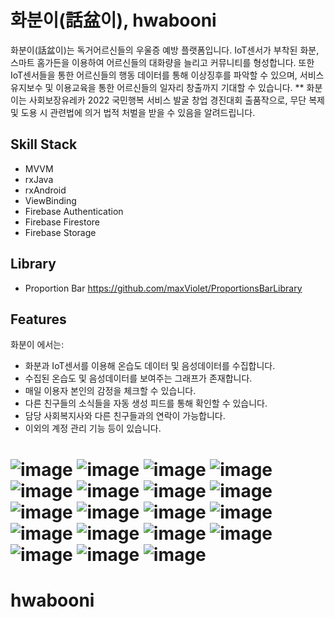 
# 화분이(話盆이), hwabooni


화분이(話盆이)는 독거어르신들의 우울증 예방 플랫폼입니다. IoT센서가 부착된 화분, 스마트 홈가든을 이용하여 어르신들의 대화량을 늘리고 커뮤니티를 형성합니다. 또한 IoT센서들을 통한 어르신들의 행동 데이터를 통해 이상징후를 파악할 수 있으며, 서비스 유지보수 및 이용교육을 통한 어르신들의 일자리 창출까지 기대할 수 있습니다.
** 화분이는 사회보장유레카 2022 국민행복 서비스 발굴 창업 경진대회 출품작으로, 무단 복제 및 도용 시 관련법에 의거 법적 처벌을 받을 수 있음을 알려드립니다.

## Skill Stack
- MVVM
- rxJava
- rxAndroid
- ViewBinding
- Firebase Authentication
- Firebase Firestore
- Firebase Storage

## Library
- Proportion Bar https://github.com/maxViolet/ProportionsBarLibrary

## Features

화분이 에서는:
- 화분과 IoT센서를 이용해 온습도 데이터 및 음성데이터를 수집합니다.
- 수집된 온습도 및 음성데이터를 보여주는 그래프가 존재합니다.
- 매일 이용자 본인의 감정을 체크할 수 있습니다.
- 다른 친구들의 소식들을 자동 생성 피드를 통해 확인할 수 있습니다.
- 담당 사회복지사와 다른 친구들과의 연락이 가능합니다.
- 이외의 계정 관리 기능 등이 있습니다.

![image](https://user-images.githubusercontent.com/86652565/178497121-2d82b7d5-7d37-4337-b47d-ae3f5459eede.png)
![image](https://user-images.githubusercontent.com/86652565/178497893-394a8aa4-ebb3-4e92-9b79-0ef2fecb600b.png)
![image](https://user-images.githubusercontent.com/86652565/178497899-cfbc779d-5c6c-40ea-b0ae-dc30c1ba6891.png)
![image](https://user-images.githubusercontent.com/86652565/178497905-dcfec572-480c-4a30-af49-b675434bb28a.png)
![image](https://user-images.githubusercontent.com/86652565/178497917-b7b07080-7175-44a2-ac23-76f8e2cfaca7.png)
![image](https://user-images.githubusercontent.com/86652565/178497925-d6308122-ecd2-489e-93bc-852eab35dee8.png)
![image](https://user-images.githubusercontent.com/86652565/178497931-0df65772-b34c-47c9-bec1-5dfa52ddea86.png)
![image](https://user-images.githubusercontent.com/86652565/178497937-d03750ca-6a0a-4670-b986-93b475a6a649.png)
![image](https://user-images.githubusercontent.com/86652565/178497952-39282be3-91c4-44a6-a543-4862a9735683.png)
![image](https://user-images.githubusercontent.com/86652565/178498043-e6a186c3-a1fa-43a1-9113-d712a8df3070.png)
![image](https://user-images.githubusercontent.com/86652565/178498051-2b59d7f4-adcd-4506-8c1e-6ab0b94048ab.png)
![image](https://user-images.githubusercontent.com/86652565/178498059-477cf144-b268-49fc-a9e6-a16aa95674ad.png)
![image](https://user-images.githubusercontent.com/86652565/178498077-c067b313-6598-4ebe-9cb4-f716d39a23f6.png)
![image](https://user-images.githubusercontent.com/86652565/178500039-d7ecba9b-3a8d-4f5d-a0bf-0493a44f106e.png)
![image](https://user-images.githubusercontent.com/86652565/178500048-e09c96df-7504-4023-8c8d-d98dac53f918.png)
![image](https://user-images.githubusercontent.com/86652565/178500113-181686bc-740b-4ab5-91c4-5d5263b7fa42.png)
![image](https://user-images.githubusercontent.com/86652565/178500077-81b7cccc-8036-483e-a714-afa7af2ed506.png)
![image](https://user-images.githubusercontent.com/86652565/178500083-b9bc8f77-0ee6-4a39-a564-a606df72f651.png)
![image](https://user-images.githubusercontent.com/86652565/178500088-779d14ee-9112-4660-8fb4-c2d0c33b5e1a.png)
=======
# hwabooni

